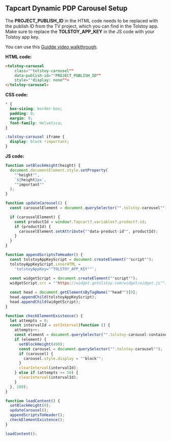 ## Tapcart Dynamic PDP Carousel Setup

The **PROJECT_PUBLISH_ID** in the HTML code needs to be replaced with the publish ID from the TV project, which you can find in the Tolstoy app. Make sure to replace the **TOLSTOY_APP_KEY** in the JS code with your Tolstoy app key.

You can use this [Guidde video walkthrough](https://app.guidde.com/share/playbooks/omfqybH3Rr2yFVjgejuSTg?origin=7hK1MO5mPsQuiT0iQVou54jqkwJ3).

**HTML code:**

```html
<tolstoy-carousel
    class=""tolstoy-carousel""
    data-publish-id=""PROJECT_PUBLISH_ID""
    style=""display: none"">
</tolstoy-carousel>
```

**CSS code:**

```css
* {
  box-sizing: border-box;
  padding: 0;
  margin: 0;
  font-family: Helvetica;
}

.tolstoy-carousel iframe {
  display: block !important;
}
```

**JS code:**

```javascript
function setBlockHeight(height) {
  document.documentElement.style.setProperty(
    ""height"",
    `${height}px`,
    ""important""
  );
}

function updateCarousel() {
  const carouselElement = document.querySelector("".tolstoy-carousel"");

  if (carouselElement) {
    const productId = window?.Tapcart?.variables?.product?.id;
    if (productId) {
      carouselElement.setAttribute(""data-product-id"", productId);
    }
  }
}

function appendScriptsToHeader() {
  const tolstoyAppKeyScript = document.createElement(""script"");
  tolstoyAppKeyScript.innerHTML =
    'tolstoyAppKey=""TOLSTOY_APP_KEY""';
    
  const widgetScript = document.createElement(""script"");
  widgetScript.src = ""https://widget.gotolstoy.com/widget/widget.js"";

  const head = document.getElementsByTagName(""head"")[0];
  head.appendChild(tolstoyAppKeyScript);
  head.appendChild(widgetScript);
}

function checkElementExistence() {
  let attempts = 0;
  const intervalId = setInterval(function () {
    attempts++;
    const element = document.querySelector("".tolstoy-carousel-container"");
    if (element) {
      setBlockHeight(490);
      const carousel = document.querySelector("".tolstoy-carousel"");
      if (carousel) {
        carousel.style.display = ""block"";
      }
      clearInterval(intervalId);
    } else if (attempts >= 50) {
      clearInterval(intervalId);
    }
  }, 200);
}

function loadContent() {
  setBlockHeight(0);
  updateCarousel();
  appendScriptsToHeader();
  checkElementExistence();
}

loadContent();
```
